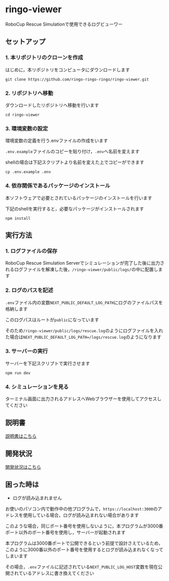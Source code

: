 # ringo-viewer


<!-- Next-generation RoboCup Rescue Simulation Log Viewer -->


RoboCup Rescue Simulationで使用できるログビューワー


## セットアップ
### 1. 本リポジトリのクローンを作成

はじめに，本リポジトリをコンピュータにダウンロードします

```shell
git clone https://github.com/ringo-ringo-ringo/ringo-viewer.git
```


### 2. リポジトリへ移動

ダウンロードしたリポジトリへ移動を行います

```shell
cd ringo-viewer
```


### 3. 環境変数の設定

環境変数の定義を行う.envファイルの作成をいます

`.env.example`ファイルのコピーを貼り付け，`.env`へ名前を変えます

shellの場合は下記スクリプトより名前を変えた上でコピーができます

```shell
cp .env.example .env
```


### 4. 依存関係であるパッケージのインストール

本ソフトウェアで必要とされているパッケージのインストールを行います

下記のshellを実行すると，必要なパッケージがインストールされます

```shell
npm install
```


## 実行方法

### 1. ログファイルの保存

RoboCup Rescue Simulation Serverでシミュレーションが完了した後に出力されるログファイルを解凍した後，`/ringo-viewer/public/logs/`の中に配置します


### 2. ログのパスを記述

`.env`ファイル内の変数`NEXT_PUBLIC_DEFAULT_LOG_PATH`にログのファイルパスを格納します

このログパスはルートが`public`になっています

そのため`/ringo-viewer/public/logs/rescue.log`のようにログファイルを入れた場合は`NEXT_PUBLIC_DEFAULT_LOG_PATH=/logs/rescue.log`のようになります


### 3. サーバーの実行

サーバーを下記スクリプトで実行させます

```shell
npm run dev
```


### 4. シミュレーションを見る

ターミナル画面に出力されるアドレスへWebブラウザーを使用してアクセスしてください


## 説明書
<a href="docs/Instructions.md">説明書はこちら</a>


## 開発状況
<a href="docs/develop-status.md">開発状況はこちら</a>


## 困った時は

-  ログが読み込まれません

お使いのパソコン内で動作中の他プログラムで，`https://localhost:3000`のアドレスを使用している場合，ログが読み込まれない場合があります

このような場合，同じポート番号を使用しないように，本プログラムが3000番ポート以外のポート番号を使用し，サーバーが起動されます

本プログラムは3000番ポートで公開できるという前提で設計さえているため，このように3000番以外のポート番号を使用するとログが読み込まれなくなってしまいます

その場合，`.env`ファイルに記述されている`NEXT_PUBLIC_LOG_HOST`変数を現在公開されているアドレスに書き換えてください

